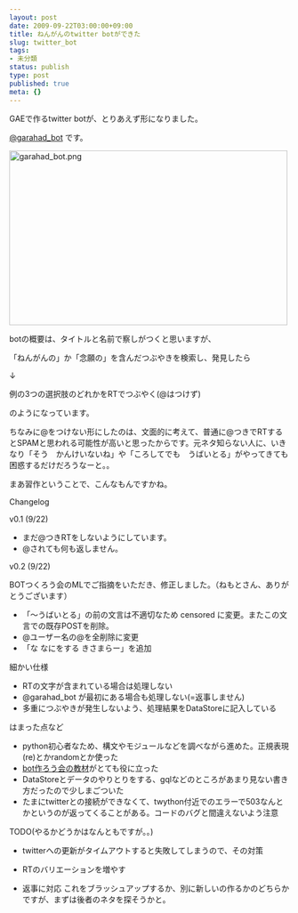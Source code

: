 ```yaml
---
layout: post
date: 2009-09-22T03:00:00+09:00
title: ねんがんのtwitter botができた
slug: twitter_bot
tags:
- 未分類
status: publish
type: post
published: true
meta: {}
---
```

GAEで作るtwitter botが、とりあえず形になりました。

<a href="http://twitter.com/garahad_bot">@garahad_bot</a> です。

<span class="mt-enclosure mt-enclosure-image" style="display: inline;"><a href="http://wo.skr.jp/images/uploads/garahad_bot.png"><img alt="garahad_bot.png" src="http://wo.skr.jp/images/uploads/assets_c/2009/09/garahad_bot-thumb-500x314-123.png" width="500" height="314" class="mt-image-none" style="" /></a></span>

botの概要は、タイトルと名前で察しがつくと思いますが、

「ねんがんの」か「念願の」を含んだつぶやきを検索し、発見したら

↓

例の3つの選択肢のどれかをRTでつぶやく(@はつけず)

のようになっています。

ちなみに@をつけない形にしたのは、文面的に考えて、普通に@つきでRTするとSPAMと思われる可能性が高いと思ったからです。元ネタ知らない人に、いきなり「そう　かんけいないね」や「ころしてでも　うばいとる」がやってきても困惑するだけだろうなーと。。

まあ習作ということで、こんなもんですかね。

<!--more-->
Changelog

v0.1 (9/22)

- まだ@つきRTをしないようにしています。
- @されても何も返しません。

v0.2 (9/22)

BOTつくろう会のMLでご指摘をいただき、修正しました。（ねもとさん、ありがとうございます）

- 「〜うばいとる」の前の文言は不適切なため censored に変更。またこの文言での既存POSTを削除。
- @ユーザー名の@を全削除に変更
- 「な なにをする きさまらー」を追加

細かい仕様

- RTの文字が含まれている場合は処理しない
- @garahad_bot が最初にある場合も処理しない(=返事しません)
- 多重につぶやきが発生しないよう、処理結果をDataStoreに記入している

はまった点など

- python初心者なため、構文やモジュールなどを調べながら進めた。正規表現(re)とかrandomとか使った
- <a href="http://sites.google.com/site/bot2uku/">bot作ろう会の教材</a>がとても役に立った
- DataStoreとデータのやりとりをする、gqlなどのところがあまり見ない書き方だったので少しまごついた
- たまにtwitterとの接続ができなくて、twython付近でのエラーで503なんとかというのが返ってくることがある。コードのバグと間違えないよう注意

TODO(やるかどうかはなんともですが。。)

- twitterへの更新がタイムアウトすると失敗してしまうので、その対策
- RTのバリエーションを増やす

- 返事に対応
これをブラッシュアップするか、別に新しいの作るかのどちらかですが、まずは後者のネタを探そうかと。
